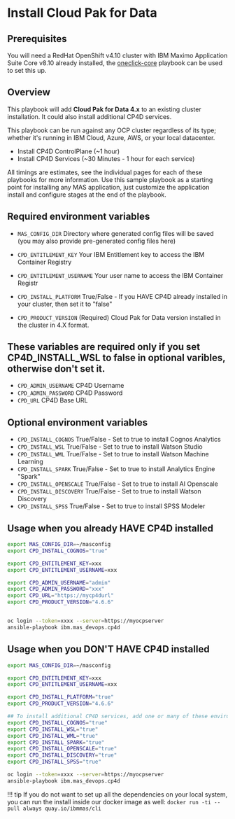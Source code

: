 # Install Cloud Pak for Data

## Prerequisites
You will need a RedHat OpenShift v4.10 cluster with IBM Maximo Application Suite Core v8.10 already installed, the [oneclick-core](oneclick-core.md) playbook can be used to set this up.

## Overview
This playbook will add **Cloud Pak for Data 4.x** to an existing cluster installation. It could also install additional CP4D services.

This playbook can be run against any OCP cluster regardless of its type; whether it's running in IBM Cloud, Azure, AWS, or your local datacenter.

- Install CP4D ControlPlane (~1 hour)
- Install CP4D Services (~30 Minutes - 1 hour for each service)

All timings are estimates, see the individual pages for each of these playbooks for more information.  Use this sample playbook as a starting point for installing any MAS application, just customize the application install and configure stages at the end of the playbook.

## Required environment variables
- `MAS_CONFIG_DIR` Directory where generated config files will be saved (you may also provide pre-generated config files here)
- `CPD_ENTITLEMENT_KEY` Your IBM Entitlement key to access the IBM Container Registry
- `CPD_ENTITLEMENT_USERNAME` Your user name to access the IBM Container Registr

- `CPD_INSTALL_PLATFORM` True/False - If you HAVE CP4D already installed in your cluster, then set it to "false"
- `CPD_PRODUCT_VERSION` (Required) Cloud Pak for Data version installed in the cluster in 4.X format.

## These variables are required only if you set CP4D_INSTALL_WSL to false in optional varibles, otherwise don't set it.
- `CPD_ADMIN_USERNAME` CP4D Username
- `CPD_ADMIN_PASSWORD` CP4D Password
- `CPD_URL` CP4D Base URL

## Optional environment variables
- `CPD_INSTALL_COGNOS` True/False - Set to true to install Cognos Analytics
- `CPD_INSTALL_WSL` True/False - Set to true to install Watson Studio
- `CPD_INSTALL_WML` True/False - Set to true to install Watson Machine Learning
- `CPD_INSTALL_SPARK` True/False - Set to true to install Analytics Engine "Spark"
- `CPD_INSTALL_OPENSCALE` True/False - Set to true to install AI Openscale
- `CPD_INSTALL_DISCOVERY` True/False - Set to true to install Watson Discovery
- `CPD_INSTALL_SPSS` True/False - Set to true to install SPSS Modeler

## Usage when you already HAVE CP4D installed

```bash
export MAS_CONFIG_DIR=~/masconfig
export CPD_INSTALL_COGNOS="true"

export CPD_ENTITLEMENT_KEY=xxx
export CPD_ENTITLEMENT_USERNAME=xxx

export CPD_ADMIN_USERNAME="admin"
export CPD_ADMIN_PASSWORD="xxx"
export CPD_URL="https://mycp4durl"
export CPD_PRODUCT_VERSION="4.6.6"


oc login --token=xxxx --server=https://myocpserver
ansible-playbook ibm.mas_devops.cp4d
```

## Usage when you DON'T HAVE CP4D installed
```bash
export MAS_CONFIG_DIR=~/masconfig

export CPD_ENTITLEMENT_KEY=xxx
export CPD_ENTITLEMENT_USERNAME=xxx

export CPD_INSTALL_PLATFORM="true"
export CPD_PRODUCT_VERSION="4.6.6"

## To install additional CP4D services, add one or many of these environment variables:
export CPD_INSTALL_COGNOS="true"
export CPD_INSTALL_WSL="true"
export CPD_INSTALL_WML="true"
export CPD_INSTALL_SPARK="true"
export CPD_INSTALL_OPENSCALE="true"
export CPD_INSTALL_DISCOVERY="true"
export CPD_INSTALL_SPSS="true"

oc login --token=xxxx --server=https://myocpserver
ansible-playbook ibm.mas_devops.cp4d
```

!!! tip
    If you do not want to set up all the dependencies on your local system, you can run the install inside our docker image as well: `docker run -ti --pull always quay.io/ibmmas/cli`
